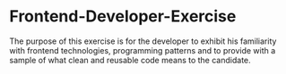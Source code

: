 # Frontend-Developer-Exercise
The purpose of this exercise is for the developer to exhibit his familiarity with frontend technologies, programming patterns and to provide with a sample of what clean and reusable code means to the candidate.
